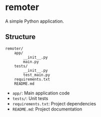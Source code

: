 # remoter

A simple Python application.

## Structure

```
remoter/
    app/
        __init__.py
        main.py
    tests/
        __init__.py
        test_main.py
    requirements.txt
    README.md
```

- `app/`: Main application code
- `tests/`: Unit tests
- `requirements.txt`: Project dependencies
- `README.md`: Project documentation 